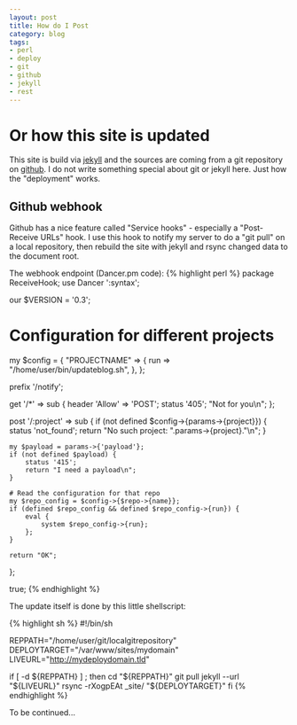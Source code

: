 ```yaml
---
layout: post
title: How do I Post
category: blog 
tags:
- perl
- deploy
- git
- github
- jekyll
- rest
---
```


# Or how this site is updated

This site is build via [jekyll](https://github.com/mojombo/jekyll)
and the sources are coming from a git repository on
[github](http://github.com). I do
not write something special about git or jekyll here. Just how the
"deployment" works.

## Github webhook
Github has a nice feature called "Service hooks" - especially a
"Post-Receive URLs" hook. I use this hook to notify my server to
do a "git pull" on a local repository, then rebuild the site with
jekyll and rsync changed data to the document root.

The webhook endpoint (Dancer.pm code):
{% highlight perl %}
package ReceiveHook;
use Dancer ':syntax';

our $VERSION = '0.3';

# Configuration for different projects
my $config = {
    "PROJECTNAME" => {
        run => "/home/user/bin/updateblog.sh",
    },
};

prefix '/notify';

get '/*' => sub {
    header 'Allow' => 'POST';
    status '405';
    "Not for you\n";
};

post '/:project' => sub {
    if (not defined $config->{params->{project}}) {
        status 'not_found';
        return "No such project: ".params->{project}."\n";
    }

    my $payload = params->{'payload'};
    if (not defined $payload) {
        status '415';
        return "I need a payload\n";
    }

    # Read the configuration for that repo
    my $repo_config = $config->{$repo->{name}};
    if (defined $repo_config && defined $repo_config->{run}) {
        eval {
            system $repo_config->{run};
        };
    }

    return "OK";
};

true;
{% endhighlight %}

<!--script src="https://gist.github.com/1781347.js"> </script-->

The update itself is done by this little shellscript:

{% highlight sh %}
#!/bin/sh

REPPATH="/home/user/git/localgitrepository"
DEPLOYTARGET="/var/www/sites/mydomain"
LIVEURL="http://mydeploydomain.tld"

if [ -d ${REPPATH} ] ; then
    cd "${REPPATH}"
    git pull
    jekyll --url "${LIVEURL}"
    rsync -rXogpEAt _site/ "${DEPLOYTARGET}"
fi
{% endhighlight %}

<!--script src="https://gist.github.com/1781256.js"> </script-->

To be continued...
